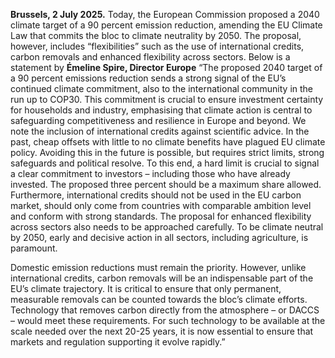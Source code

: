 **Brussels, 2 July 2025.** Today, the European Commission proposed a 2040 climate target of a 90 percent emission reduction, amending the EU Climate Law that commits the bloc to climate neutrality by 2050. The proposal, however, includes “flexibilities” such as the use of international credits, carbon removals and enhanced flexibility across sectors.
Below is a statement by **Émeline Spire, Director Europe**
“The proposed 2040 target of a 90 percent emissions reduction sends a strong signal of the EU’s continued climate commitment, also to the international community in the run up to COP30. This commitment is crucial to ensure investment certainty for households and industry, emphasising that climate action is central to safeguarding competitiveness and resilience in Europe and beyond.
We note the inclusion of international credits against scientific advice. In the past, cheap offsets with little to no climate benefits have plagued EU climate policy. Avoiding this in the future is possible, but requires strict limits, strong safeguards and political resolve. To this end, a hard limit is crucial to signal a clear commitment to investors – including those who have already invested. The proposed three percent should be a maximum share allowed. Furthermore, international credits should not be used in the EU carbon market, should only come from countries with comparable ambition level and conform with strong standards. 
The proposal for enhanced flexibility across sectors also needs to be approached carefully. To be climate neutral by 2050, early and decisive action in all sectors, including agriculture, is paramount.   
  
Domestic emission reductions must remain the priority. However, unlike international credits, carbon removals will be an indispensable part of the EU’s climate trajectory. It is critical to ensure that only permanent, measurable removals can be counted towards the bloc’s climate efforts. Technology that removes carbon directly from the atmosphere – or DACCS – would meet these requirements. For such technology to be available at the scale needed over the next 20-25 years, it is now essential to ensure that markets and regulation supporting it evolve rapidly.”